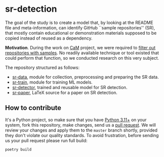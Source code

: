 # sr-detection

The goal of the study is to create a model that, by looking at the README file
and meta-information, can identify GitHub ``sample repositories'' (SR), that
mostly contain educational or demonstration materials supposed to be copied
instead of reused as a dependency.

**Motivation**. During the work on [CaM] project, we were required to
[filter out repositories with samples][cam-issue]. No readily available
technique or tool existed that could perform that function, so we conducted
research on this very subject.

The repository structured as follows:

* [sr-data](/sr-data), module for collection, preprocessing and preparing the
SR data.
* [sr-train](/sr-train), module for training ML models.
* [sr-detector](sr-detector), trained and reusable model for SR detection.
* [sr-paper](/sr-paper), LaTeX source for a paper on SR detection.

## How to contribute

It's a Python project, so make sure that you have [Python 3.11+] on your
system, fork this repository, make changes, send us a [pull request][guidelines].
We will review your changes and apply them to the `master` branch shortly,
provided they don't violate our quality standards. To avoid frustration, before
sending us your pull request please run full build:

```bash
poetry build
```

[CaM]: https://github.com/yegor256/cam
[cam-issue]: https://github.com/yegor256/cam/issues/227
[guidelines]: https://www.yegor256.com/2014/04/15/github-guidelines.html
[Python 3.11+]: https://www.python.org/downloads/release/python-3110
